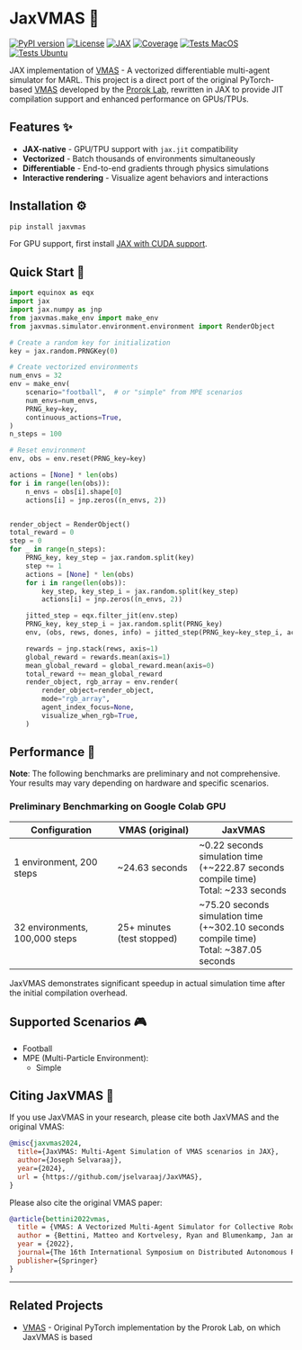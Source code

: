# JaxVMAS 🚀

[![PyPI version](https://img.shields.io/pypi/v/jaxvmas)](https://pypi.org/project/jaxvmas/)
[![License](https://img.shields.io/badge/license-GPLv3.0-blue.svg)](https://opensource.org/licenses/Apache-2.0)
[![JAX](https://img.shields.io/badge/Powered%20by-JAX%20%F0%9F%9A%80-yellow)](https://github.com/google/jax)
[![Coverage](./badges/coverage.svg)](https://github.com/jselvaraaj/JaxVMAS/actions)
[![Tests MacOS](https://github.com/jselvaraaj/JaxVMAS/actions/workflows/pytest-macos.yml/badge.svg)](https://github.com/jselvaraaj/JaxVMAS/actions/workflows/pytest-macos.yml)
[![Tests Ubuntu](https://github.com/jselvaraaj/JaxVMAS/actions/workflows/pytest-ubuntu.yml/badge.svg)](https://github.com/jselvaraaj/JaxVMAS/actions/workflows/pytest-ubuntu.yml)

JAX implementation of [VMAS](https://github.com/proroklab/VectorizedMultiAgentSimulator) - A vectorized differentiable multi-agent simulator for MARL. This project is a direct port of the original PyTorch-based [VMAS](https://github.com/proroklab/VectorizedMultiAgentSimulator) developed by the [Prorok Lab](https://www.proroklab.org/), rewritten in JAX to provide JIT compilation support and enhanced performance on GPUs/TPUs.

## Features ✨

- **JAX-native** - GPU/TPU support with `jax.jit` compatibility
- **Vectorized** - Batch thousands of environments simultaneously
- **Differentiable** - End-to-end gradients through physics simulations
- **Interactive rendering** - Visualize agent behaviors and interactions

## Installation ⚙️

```bash
pip install jaxvmas
```

For GPU support, first install [JAX with CUDA support](https://github.com/google/jax#installation).

## Quick Start 🏃

```python
import equinox as eqx
import jax
import jax.numpy as jnp
from jaxvmas.make_env import make_env
from jaxvmas.simulator.environment.environment import RenderObject

# Create a random key for initialization
key = jax.random.PRNGKey(0)

# Create vectorized environments
num_envs = 32
env = make_env(
    scenario="football",  # or "simple" from MPE scenarios
    num_envs=num_envs,
    PRNG_key=key,
    continuous_actions=True,
)
n_steps = 100

# Reset environment
env, obs = env.reset(PRNG_key=key)

actions = [None] * len(obs)
for i in range(len(obs)):
    n_envs = obs[i].shape[0]
    actions[i] = jnp.zeros((n_envs, 2))


render_object = RenderObject()
total_reward = 0
step = 0
for _ in range(n_steps):
    PRNG_key, key_step = jax.random.split(key)
    step += 1
    actions = [None] * len(obs)
    for i in range(len(obs)):
        key_step, key_step_i = jax.random.split(key_step)
        actions[i] = jnp.zeros((n_envs, 2))

    jitted_step = eqx.filter_jit(env.step)
    PRNG_key, key_step_i = jax.random.split(PRNG_key)
    env, (obs, rews, dones, info) = jitted_step(PRNG_key=key_step_i, actions=actions)

    rewards = jnp.stack(rews, axis=1)
    global_reward = rewards.mean(axis=1)
    mean_global_reward = global_reward.mean(axis=0)
    total_reward += mean_global_reward
    render_object, rgb_array = env.render(
        render_object=render_object,
        mode="rgb_array",
        agent_index_focus=None,
        visualize_when_rgb=True,
    )
```

## Performance 🚀

**Note**: The following benchmarks are preliminary and not comprehensive. Your results may vary depending on hardware and specific scenarios.

### Preliminary Benchmarking on Google Colab GPU

| Configuration | VMAS (original) | JaxVMAS |
|---------------|----------------|---------|
| 1 environment, 200 steps | ~24.63 seconds | ~0.22 seconds simulation time<br>(+~222.87 seconds compile time)<br>Total: ~233 seconds |
| 32 environments, 100,000 steps | 25+ minutes (test stopped) | ~75.20 seconds simulation time<br>(+~302.10 seconds compile time)<br>Total: ~387.05 seconds |

JaxVMAS demonstrates significant speedup in actual simulation time after the initial compilation overhead.

## Supported Scenarios 🎮

- Football
- MPE (Multi-Particle Environment):
  - Simple

## Citing JaxVMAS 📖

If you use JaxVMAS in your research, please cite both JaxVMAS and the original VMAS:

```bibtex
@misc{jaxvmas2024,
  title={JaxVMAS: Multi-Agent Simulation of VMAS scenarios in JAX},
  author={Joseph Selvaraaj},
  year={2024},
  url = {https://github.com/jselvaraaj/JaxVMAS},
}
```

Please also cite the original VMAS paper:

```bibtex
@article{bettini2022vmas,
  title = {VMAS: A Vectorized Multi-Agent Simulator for Collective Robot Learning},
  author = {Bettini, Matteo and Kortvelesy, Ryan and Blumenkamp, Jan and Prorok, Amanda},
  year = {2022},
  journal={The 16th International Symposium on Distributed Autonomous Robotic Systems},
  publisher={Springer}
}
```

---

## Related Projects
- [VMAS](https://github.com/proroklab/VectorizedMultiAgentSimulator) - Original PyTorch implementation by the Prorok Lab, on which JaxVMAS is based
